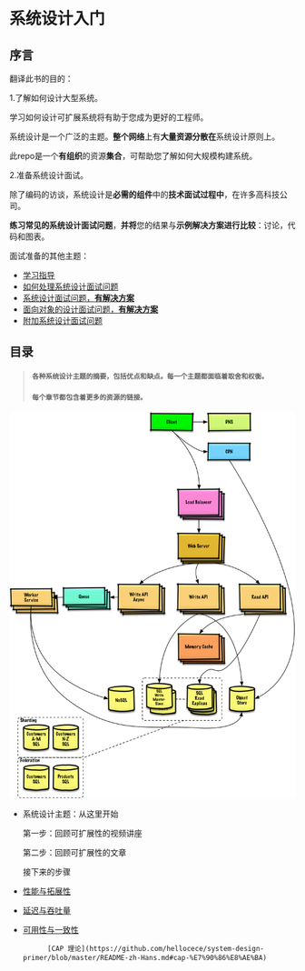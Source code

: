 # 系统设计入门

## 序言

翻译此书的目的：

1.了解如何设计大型系统。

学习如何设计可扩展系统将有助于您成为更好的工程师。

系统设计是一个广泛的主题。**整个网络**上有**大量资源分散在**系统设计原则上。

此repo是一个**有组织**的资源**集合**，可帮助您了解如何大规模构建系统。

2.准备系统设计面试。

除了编码的访谈，系统设计是**必需的组件**中的**技术面试过程中**，在许多高科技公司。

**练习常见的系统设计面试问题**，**并将**您的结果与**示例解决方案进行比较**：讨论，代码和图表。

面试准备的其他主题：

* [学习指导](https://github.com/hellocece/system-design-primer#study-guide)
* [如何处理系统设计面试问题](https://github.com/hellocece/system-design-primer#how-to-approach-a-system-design-interview-question)
* [系统设计面试问题，**有解决方案**](https://github.com/hellocece/system-design-primer#system-design-interview-questions-with-solutions)
* [面向对象的设计面试问题，**有解决方案**](https://github.com/hellocece/system-design-primer#object-oriented-design-interview-questions-with-solutions)
* [附加系统设计面试问题](https://github.com/hellocece/system-design-primer#additional-system-design-interview-questions)

## 目录

> #### `各种系统设计主题的摘要，包括优点和缺点。每一个主题都面临着取舍和权衡。`
>
> #### `每个章节都包含着更多的资源的链接。`

![](/assets/687474703a2f2f692e696d6775722e636f6d2f6a6a3341354e382e706e67.png)

* 系统设计主题：从这里开始

     第一步：回顾可扩展性的视频讲座

     第二步：回顾可扩展性的文章

     接下来的步骤

* [性能与拓展性](https://github.com/hellocece/system-design-primer/blob/master/README-zh-Hans.md#性能与可扩展性)

* [延迟与吞吐量](https://github.com/hellocece/system-design-primer/blob/master/README-zh-Hans.md#延迟与吞吐量)
* [可用性与一致性](https://github.com/hellocece/system-design-primer/blob/master/README-zh-Hans.md#%E5%8F%AF%E7%94%A8%E6%80%A7%E4%B8%8E%E4%B8%80%E8%87%B4%E6%80%A7)

            [CAP 理论](https://github.com/hellocece/system-design-primer/blob/master/README-zh-Hans.md#cap-%E7%90%86%E8%AE%BA)



